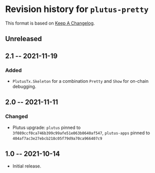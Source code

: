 # Revision history for `plutus-pretty`

This format is based on [Keep A Changelog](https://keepachangelog.com/en/1.0.0).

## Unreleased

## 2.1 -- 2021-11-19

### Added

* `PlutusTx.Skeleton` for a combination `Pretty` and `Show` for on-chain
  debugging.

## 2.0 -- 2021-11-11

### Changed

- Plutus upgrade: `plutus` pinned to `3f089ccf0ca746b399c99afe51e063b0640af547`, 
  `plutus-apps` pinned to `404af7ac3e27ebcb218c05f79d9a70ca966407c9`

## 1.0 -- 2021-10-14 

* Initial release.
